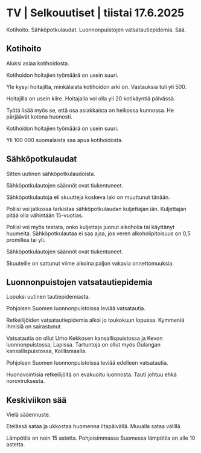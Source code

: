 # TV | Selkouutiset | tiistai 17.6.2025

Kotihoito. Sähköpotkulaudat. Luonnonpuistojen vatsatautiepidemia. Sää.

## Kotihoito

Aluksi asiaa kotihoidosta.

Kotihoidon hoitajien työmäärä on usein suuri.

Yle kysyi hoitajilta, minkälaista kotihoidon arki on. Vastauksia tuli yli 500.

Hoitajilla on usein kiire. Hoitajalla voi olla yli 20 kotikäyntiä päivässä.

Työtä lisää myös se, että osa asiakkaista on heikossa kunnossa. He pärjäävät kotona huonosti.

Kotihoidon hoitajien työmäärä on usein suuri.

Yli 100 000 suomalaista saa apua kotihoidosta.

## Sähköpotkulaudat

Sitten uutinen sähköpotkulaudoista.

Sähköpotkulautojen säännöt ovat tiukentuneet.

Sähköpotkulautoja eli skuutteja koskeva laki on muuttunut tänään.

Poliisi voi jatkossa tarkistaa sähköpotkulaudan kuljettajan iän. Kuljettajan pitää olla vähintään 15-vuotias.

Poliisi voi myös testata, onko kuljettaja juonut alkoholia tai käyttänyt huumeita. Sähköpotkulautaa ei saa ajaa, jos veren alkoholipitoisuus on 0,5 promillea tai yli.

Sähköpotkulautojen säännöt ovat tiukentuneet.

Skuuteille on sattunut viime aikoina paljon vakavia onnettomuuksia.

## Luonnonpuistojen vatsatautiepidemia

Lopuksi uutinen tautiepidemiasta.

Pohjoisen Suomen luonnonpuistoissa leviää vatsatautia.

Retkeilijöiden vatsatautiepidemia alkoi jo toukokuun lopussa. Kymmeniä ihmisiä on sairastunut.

Vatsatautia on ollut Urho Kekkosen kansallispuistossa ja Kevon luonnonpuistossa, Lapissa. Tartuntoja on ollut myös Oulangan kansallispuistossa, Koillismaalla.

Pohjoisen Suomen luonnonpuistoissa leviää edelleen vatsatautia.

Huonovointisia retkeilijöitä on evakuoitu luonnosta. Tauti johtuu ehkä noroviruksesta.

## Keskiviikon sää

Vielä sääennuste.

Etelässä sataa ja ukkostaa huomenna iltapäivällä. Muualla sataa välillä.

Lämpötila on noin 15 astetta. Pohjoisimmassa Suomessa lämpötila on alle 10 astetta.

